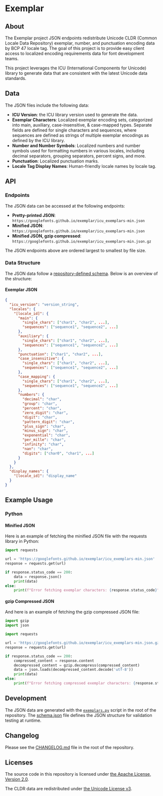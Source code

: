 # Exemplar

## About

The Exemplar project JSON endpoints redistribute Unicode CLDR (Common Locale Data Repository) exemplar, number, and punctuation encoding data by BCP 47 locale tag. The goal of this project is to provide easy client access to localized encoding requirements data for font development teams.

This project leverages the ICU (International Components for Unicode) library to generate data that are consistent with the latest Unicode data standards.

## Data

The JSON files include the following data:
- **ICU Version**: the ICU library version used to generate the data.
- **Exemplar Characters**: Localized exemplar encoding sets, categorized into main, auxiliary, case-insensitive, & case-mapped types. Separate fields are defined for single characters and sequences, where sequences are defined as strings of multiple exemplar encodings as defined by the ICU library.
- **Number and Number Symbols**: Localized numbers and number symbols used for formatting numbers in various locales, including decimal separators, grouping separators, percent signs, and more.
- **Punctuation**: Localized punctuation marks.
- **Locale Tag Display Names**: Human-friendly locale names by locale tag.

## API

### Endpoints

The JSON data can be accessed at the following endpoints:

- **Pretty-printed JSON**: `https://googlefonts.github.io/exemplar/icu_exemplars-min.json`
- **Minified JSON**: `https://googlefonts.github.io/exemplar/icu_exemplars-min.json`
- **Minified JSON, gzip compressed**: `https://googlefonts.github.io/exemplar/icu_exemplars-min.json.gz`

The JSON endpoints above are ordered largest to smallest by file size.

### Data Structure

The JSON data follow a [repository-defined schema](schema.json). Below is an overview of the structure:

#### Exemplar JSON

```json
{
  "icu_version": "version_string",
  "locales": {
    "[locale_id]": {
      "main": {
        "single_chars": ["char1", "char2", ...],
        "sequences": ["sequence1", "sequence2", ...]
      },
      "auxiliary": {
        "single_chars": ["char1", "char2", ...],
        "sequences": ["sequence1", "sequence2", ...]
      },
      "punctuation": ["char1", "char2", ...],
      "case_insensitive": {
        "single_chars": ["char1", "char2", ...],
        "sequences": ["sequence1", "sequence2", ...]
      },
      "case_mapping": {
        "single_chars": ["char1", "char2", ...],
        "sequences": ["sequence1", "sequence2", ...]
      },
      "numbers": {
        "decimal": "char",
        "group": "char",
        "percent": "char",
        "zero_digit": "char",
        "digit": "char",
        "pattern_digit": "char",
        "plus_sign": "char",
        "minus_sign": "char",
        "exponential": "char",
        "per_mille": "char",
        "infinity": "char",
        "nan": "char",
        "digits": ["char0", "char1", ...]
      }
    }
  },
  "display_names": {
    "[locale_id]": "display_name"
  }
}
```

## Example Usage

### Python

#### Minified JSON

Here is an example of fetching the minified JSON file with the requests library in Python:

```python
import requests

url = 'https://googlefonts.github.io/exemplar/icu_exemplars-min.json'
response = requests.get(url)

if response.status_code == 200:
    data = response.json()
    print(data)
else:
    print(f"Error fetching exemplar characters: {response.status_code}")
```

#### gzip Compressed JSON

And here is an example of fetching the gzip compressed JSON file:


```python
import gzip
import json

import requests

url = 'https://googlefonts.github.io/exemplar/icu_exemplars-min.json.gz'
response = requests.get(url)

if response.status_code == 200:
    compressed_content = response.content
    decompressed_content = gzip.decompress(compressed_content)
    data = json.loads(decompressed_content.decode('utf-8'))
    print(data)
else:
    print(f"Error fetching compressed exemplar characters: {response.status_code}")
```

## Development

The JSON data are generated with the [`exemplars.py`](exemplars.py) script in the root of the repository.  The [schema.json](schema.json) file defines the JSON structure for validation testing at runtime.

## Changelog

Please see the [CHANGELOG.md](CHANGELOG.md) file in the root of the repository.

## Licenses

The source code in this repository is licensed under [the Apache License, Version 2.0](LICENSE.md).

The CLDR data are redistributed under [the Unicode License v3](https://www.unicode.org/license.txt).